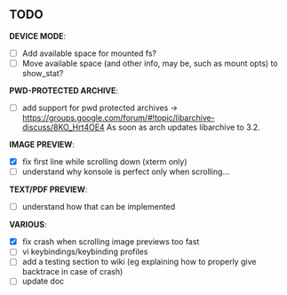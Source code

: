 ## TODO

**DEVICE MODE**:  

- [ ] Add available space for mounted fs?
- [ ] Move available space (and other info, may be, such as mount opts) to show_stat?

**PWD-PROTECTED ARCHIVE**:  

- [ ] add support for pwd protected archives -> https://groups.google.com/forum/#!topic/libarchive-discuss/8KO_Hrt4OE4
As soon as arch updates libarchive to 3.2.

**IMAGE PREVIEW**:  

- [x] fix first line while scrolling down (xterm only)
- [ ] understand why konsole is perfect only when scrolling...

**TEXT/PDF PREVIEW**:  

- [ ] understand how that can be implemented

**VARIOUS**:  

- [x] fix crash when scrolling image previews too fast
- [ ] vi keybindings/keybinding profiles
- [ ] add a testing section to wiki (eg explaining how to properly give backtrace in case of crash)
- [ ] update doc
